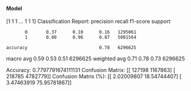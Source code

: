 #### Model
[1 1 1 ... 1 1 1]
Classification Report:
              precision    recall  f1-score   support

           0       0.37      0.10      0.16   1295061
           1       0.80      0.96      0.87   5001564

    accuracy                           0.78   6296625
   macro avg       0.59      0.53      0.51   6296625
weighted avg       0.71      0.78      0.73   6296625

Accuracy: 0.7797791674111131
Confusion Matrix:
[[ 127198 1167863]
 [ 218785 4782779]]
Confusion Matrix (%):
[[ 2.02009807 18.54744407]
 [ 3.47463919 75.95781867]]
